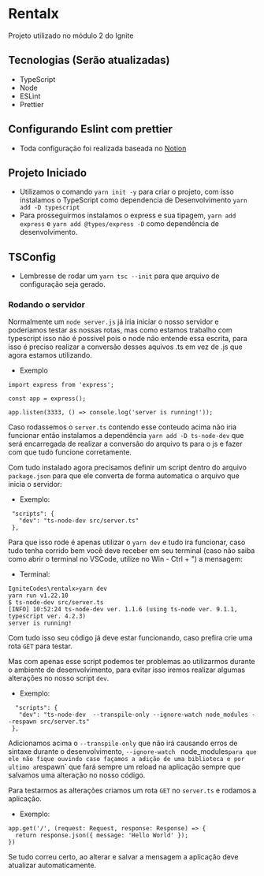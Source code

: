 # Rentalx
Projeto utilizado no módulo 2 do Ignite

## Tecnologias (Serão atualizadas)

- TypeScript
- Node
- ESLint
- Prettier

## Configurando Eslint com prettier

- Toda configuração foi realizada baseada no 
[Notion](https://www.notion.so/Configura-es-ESLint-e-Prettier-Ignite-5233b88fa9e8493fa958b9d6c96f0830)

## Projeto Iniciado

- Utilizamos o comando `yarn init -y` para criar o projeto, com isso instalamos o TypeScript como dependencia de Desenvolvimento `yarn add -D typescript`
- Para prosseguirmos instalamos o express e sua tipagem, ` yarn add express ` e `yarn add @types/express -D` como dependência de desenvolvimento.

## TSConfig

- Lembresse de rodar um ` yarn tsc --init ` para que arquivo de configuração seja gerado.

### Rodando o servidor

Normalmente um ` node server.js ` já iria iniciar o nosso servidor e poderiamos testar as nossas rotas, mas como estamos trabalho com typescript isso não é possivel pois o node não entende essa escrita, para isso é preciso realizar a conversão desses aquivos .ts em vez de .js que agora estamos utilizando. 
 - Exemplo 
 ```
 import express from 'express';

const app = express();

app.listen(3333, () => console.log('server is running!'));

 ```
 Caso rodassemos o `server.ts` contendo esse conteudo acima não iria funcionar então instalamos a dependência ` yarn add -D ts-node-dev ` que será encarregada de realizar a conversão do arquivo ts para o js e fazer com que tudo funcione corretamente. 

 Com tudo instalado agora precisamos definir um script dentro do arquivo `package.json` para que ele converta de forma automatica o arquivo que inicia o servidor:
 - Exemplo:
 ```
  "scripts": {
    "dev": "ts-node-dev src/server.ts"
  },
 ```
 Para que isso rode é apenas utilizar o ` yarn dev ` e tudo ira funcionar, caso tudo tenha corrido bem você deve receber em seu terminal (caso não saiba como abrir o terminal no VSCode, utilize no Win - Ctrl + ") a mensagem: 
 - Terminal: 
 ```
IgniteCodes\rentalx>yarn dev
yarn run v1.22.10
$ ts-node-dev src/server.ts
[INFO] 10:52:24 ts-node-dev ver. 1.1.6 (using ts-node ver. 9.1.1, typescript ver. 4.2.3)
server is running!
 ```

 Com tudo isso seu código já deve estar funcionando, caso prefira crie uma rota `GET` para testar.

 Mas com apenas esse script podemos ter problemas ao utilizarmos durante o ambiente de desenvolvimento, para evitar isso iremos realizar algumas alterações no nosso script `dev`.
 - Exemplo:
 ```
   "scripts": {
    "dev": "ts-node-dev  --transpile-only --ignore-watch node_modules --respawn src/server.ts"
  },
 ```

Adicionamos acima o `--transpile-only` que não irá causando erros de sintaxe durante o desenvolvimento, `--ignore-watch ` node_modules` para que ele não fique ouvindo caso façamos a adição de uma biblioteca e por ultimo a `respawn` que fará sempre um reload na aplicação sempre que salvamos uma alteração no nosso código.

Para testarmos as alterações criamos um rota `GET` no `server.ts` e rodamos a aplicação.

- Exemplo: 
```
app.get('/', (request: Request, response: Response) => {
  return response.json({ message: 'Hello World' });
})
```
Se tudo correu certo, ao alterar e salvar a mensagem a aplicação deve atualizar automaticamente. 



